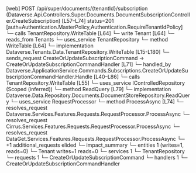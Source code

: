 [web] POST /api/super/documents/{tenantId}/subscription  (Dataverse.Api.Controllers.Super.Documents.DocumentSubscriptionController.CreateSubscription)  [L57–L74] status=201 [auth=Authentication.MasterPolicy,Authentication.RequireTenantIdPolicy]
  └─ calls TenantRepository.WriteTable [L64]
  └─ write Tenant [L64]
    └─ reads_from Tenants
  └─ uses_service TenantRepository
    └─ method WriteTable [L64]
      └─ implementation Dataverse.Tenants.Data.TenantRepository.WriteTable [L15-L180]
  └─ sends_request CreateOrUpdateSubscriptionCommand -> CreateOrUpdateSubscriptionCommandHandler [L71]
    └─ handled_by Dataverse.ApplicationService.Commands.Subscriptions.CreateOrUpdateSubscriptionCommandHandler.Handle [L40–L86]
      └─ calls TenantRepository.WriteTable [L55]
      └─ uses_service IControlledRepository<DocumentStore> (Scoped (inferred))
        └─ method ReadQuery [L79]
          └─ implementation Dataverse.Data.Repository.Documents.DocumentStoreRepository.ReadQuery
      └─ uses_service RequestProcessor
        └─ method ProcessAsync [L74]
          └─ resolves_request Dataverse.Services.Features.Requests.RequestProcessor.ProcessAsync
          └─ resolves_request Cirrus.Services.Features.Requests.RequestProcessor.ProcessAsync
          └─ resolves_request DataGet.Services.Features.Requests.RequestProcessor.ProcessAsync
          └─ +1 additional_requests elided
  └─ impact_summary
    └─ entities 1 (writes=1, reads=0)
      └─ Tenant writes=1 reads=0
    └─ services 1
      └─ TenantRepository
    └─ requests 1
      └─ CreateOrUpdateSubscriptionCommand
    └─ handlers 1
      └─ CreateOrUpdateSubscriptionCommandHandler

